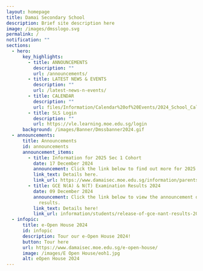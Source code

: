 ```yaml
---
layout: homepage
title: Damai Secondary School
description: Brief site description here
image: /images/dmsslogo.svg
permalink: /
notification: ""
sections:
  - hero:
      key_highlights:
        - title: ANNOUNCEMENTS
          description: ""
          url: /announcements/
        - title: LATEST NEWS & EVENTS
          description: ""
          url: /latest-news-n-events/
        - title: CALENDAR
          description: ""
          url: files/Information/Calendar%20of%20Events/2024_School_Calendar_Damai_Sec__updated_22_Dec_2023_.pdf
        - title: SLS Login
          description: ""
          url: https://vle.learning.moe.edu.sg/login
      background: /images/Banner/Dmssbanner2024.gif
  - announcements:
      title: Announcements
      id: announcements
      announcement_items:
        - title: Information for 2025 Sec 1 Cohort
          date: 17 December 2024
          announcement: Click the link below to find out more for 2025's Sec 1 Cohort
          link_text: Details here.
          link_url: https://www.damaisec.moe.edu.sg/information/parents/information-for-sec-1-cohort/
        - title: GCE N(A) & N(T) Examination Results 2024
          date: 09 December 2024
          announcement: Click the link below to view the announcement details for the
            results.
          link_text: Details here!
          link_url: information/students/release-of-gce-nant-results-2024/
  - infopic:
      title: e-Open House 2024
      id: infopic
      description: Tour our e-Open House 2024!
      button: Tour here
      url: https://www.damaisec.moe.edu.sg/e-open-house/
      image: /images/E Open House/eoh1.jpg
      alt: eOpen House 2024
---
```

